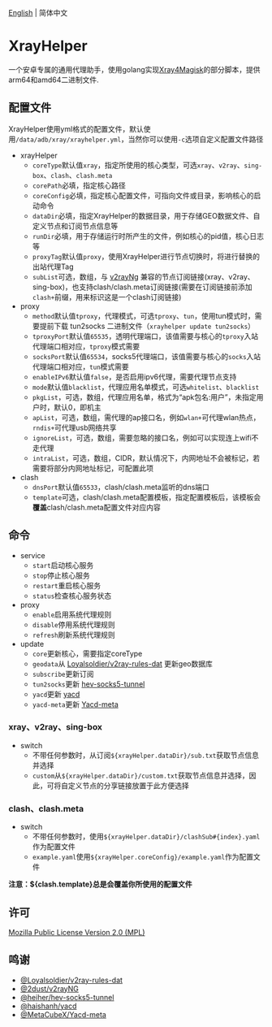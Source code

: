 [English](README.md) | 简体中文

# XrayHelper  
一个安卓专属的通用代理助手，使用golang实现[Xray4Magisk](https://github.com/Asterisk4Magisk/Xray4Magisk)的部分脚本，提供arm64和amd64二进制文件.

## 配置文件  
XrayHelper使用yml格式的配置文件，默认使用`/data/adb/xray/xrayhelper.yml`，当然你可以使用`-c`选项自定义配置文件路径
- xrayHelper  
    - `coreType`默认值`xray`，指定所使用的核心类型，可选`xray`、`v2ray`、`sing-box`、`clash`、`clash.meta`
    - `corePath`必填，指定核心路径
    - `coreConfig`必填，指定核心配置文件，可指向文件或目录，影响核心的启动命令
    - `dataDir`必填，指定XrayHelper的数据目录，用于存储GEO数据文件、自定义节点和订阅节点信息等
    - `runDir`必填，用于存储运行时所产生的文件，例如核心的pid值，核心日志等
    - `proxyTag`默认值`proxy`，使用XrayHelper进行节点切换时，将进行替换的出站代理Tag
    - `subList`可选，数组，与 [v2rayNg](https://github.com/2dust/v2rayNG) 兼容的节点订阅链接(xray、v2ray、sing-box)，也支持clash/clash.meta订阅链接(需要在订阅链接前添加`clash+`前缀，用来标识这是一个clash订阅链接)
- proxy  
    - `method`默认值`tproxy`，代理模式，可选`tproxy`、`tun`，使用tun模式时，需要提前下载 tun2socks 二进制文件（`xrayhelper update tun2socks`）
    - `tproxyPort`默认值`65535`，透明代理端口，该值需要与核心的`tproxy`入站代理端口相对应，`tproxy`模式需要
    - `socksPort`默认值`65534`，socks5代理端口，该值需要与核心的`socks`入站代理端口相对应，`tun`模式需要
    - `enableIPv6`默认值`false`，是否启用ipv6代理，需要代理节点支持
    - `mode`默认值`blacklist`，代理应用名单模式，可选`whitelist`、`blacklist`
    - `pkgList`，可选，数组，代理应用名单，格式为“apk包名:用户”，未指定用户时，默认0，即机主
    - `apList`，可选，数组，需代理的ap接口名，例如`wlan+`可代理wlan热点，`rndis+`可代理usb网络共享
    - `ignoreList`，可选，数组，需要忽略的接口名，例如可以实现连上wifi不走代理
    - `intraList`，可选，数组，CIDR，默认情况下，内网地址不会被标记，若需要将部分内网地址标记，可配置此项
- clash
    - `dnsPort`默认值`65533`，clash/clash.meta监听的dns端口
    - `template`可选，clash/clash.meta配置模板，指定配置模板后，该模板会**覆盖**clash/clash.meta配置文件对应内容

## 命令
- service
    - `start`启动核心服务
    - `stop`停止核心服务
    - `restart`重启核心服务
    - `status`检查核心服务状态
- proxy
    - `enable`启用系统代理规则
    - `disable`停用系统代理规则
    - `refresh`刷新系统代理规则
- update
    - `core`更新核心，需要指定coreType
    - `geodata`从 [Loyalsoldier/v2ray-rules-dat](https://github.com/Loyalsoldier/v2ray-rules-dat) 更新geo数据库
    - `subscribe`更新订阅
    - `tun2socks`更新 [hev-socks5-tunnel](https://github.com/heiher/hev-socks5-tunnel)  
    - `yacd`更新 [yacd](https://github.com/haishanh/yacd)
    - `yacd-meta`更新 [Yacd-meta](https://github.com/MetaCubeX/Yacd-meta)
### xray、v2ray、sing-box  
- switch  
    - 不带任何参数时，从订阅`${xrayHelper.dataDir}/sub.txt`获取节点信息并选择
    - `custom`从`${xrayHelper.dataDir}/custom.txt`获取节点信息并选择，因此，可将自定义节点的分享链接放置于此方便选择
### clash、clash.meta  
- switch  
  - 不带任何参数时，使用`${xrayHelper.dataDir}/clashSub#{index}.yaml`作为配置文件
  - `example.yaml`使用`${xrayHelper.coreConfig}/example.yaml`作为配置文件

**注意：${clash.template}总是会覆盖你所使用的配置文件**  

## 许可
[Mozilla Public License Version 2.0 (MPL)](https://raw.githubusercontent.com/Asterisk4Magisk/XrayHelper/master/LICENSE)

## 鸣谢
- [@Loyalsoldier/v2ray-rules-dat](https://github.com/Loyalsoldier/v2ray-rules-dat)
- [@2dust/v2rayNG](https://github.com/2dust/v2rayNG)
- [@heiher/hev-socks5-tunnel](https://github.com/heiher/hev-socks5-tunnel)
- [@haishanh/yacd](https://github.com/haishanh/yacd)
- [@MetaCubeX/Yacd-meta](https://github.com/MetaCubeX/Yacd-meta)

